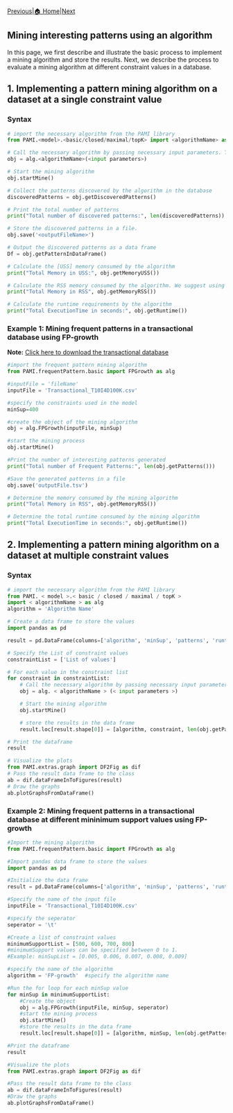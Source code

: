 [Previous](terminalExecute.html)|[🏠 Home](index.html)|[Next](evaluateMultipleAlgorithms.html)

## Mining interesting patterns using an algorithm

In this page, we first describe and illustrate the basic process to implement a mining algorithm and store the results.
Next, we describe the process to evaluate a mining algorithm at different constraint values in a database.

## 1. Implementing a pattern mining algorithm on a dataset at a single constraint value

### Syntax
```Python
# import the necessary algorithm from the PAMI library
from PAMI.<model>.<basic/closed/maximal/topK> import <algorithmName> as alg

# Call the necessary algorithm by passing necessary input parameters. The input parameters include inputFileName and the user-specified constraints.
obj = alg.<algorithmName>(<input parameters>)

# Start the mining algorithm
obj.startMine()

# Collect the patterns discovered by the algorithm in the database
discoveredPatterns = obj.getDiscoveredPatterns()

# Print the total number of patterns
print("Total number of discovered patterns:", len(discoveredPatterns))

# Store the discovered patterns in a file. 
obj.save('<outputFileName>')

# Output the discovered patterns as a data frame
Df = obj.getPatternInDataFrame()

# Calculate the [USS] memory consumed by the algorithm
print("Total Memory in USS:", obj.getMemoryUSS())

# Calculate the RSS memory consumed by the algorithm. We suggest using RSS memory for the memory comparison
print("Total Memory in RSS", obj.getMemoryRSS())

# Calculate the runtime requirements by the algorithm
print("Total ExecutionTime in seconds:", obj.getRuntime())
```


### Example 1: Mining frequent patterns in a transactional database using FP-growth

__Note:__ [Click here to download the transactional database](https://u-aizu.ac.jp/~udayrage/datasets/transactionalDatabases/Transactional_T10I4D100K.csv)

```Python
#import the frequent pattern mining algorithm
from PAMI.frequentPattern.basic import FPGrowth as alg

#inputFile = 'fileName'
inputFile = 'Transactional_T10I4D100K.csv'

#specify the constraints used in the model
minSup=400

#create the object of the mining algorithm 
obj = alg.FPGrowth(inputFile, minSup)

#start the mining process
obj.startMine()

#Print the number of interesting patterns generated
print("Total number of Frequent Patterns:", len(obj.getPatterns()))

#Save the generated patterns in a file
obj.save('outputFile.tsv')

# Determine the memory consumed by the mining algorithm
print("Total Memory in RSS", obj.getMemoryRSS())

# Determine the total runtime consumed by the mining algorithm
print("Total ExecutionTime in seconds:", obj.getRuntime())
```

## 2. Implementing a pattern mining algorithm on a dataset at multiple constraint values

### Syntax

```Python
# import the necessary algorithm from the PAMI library
from PAMI. < model >.< basic / closed / maximal / topK >
import < algorithmName > as alg
algorithm = 'Algorithm Name'

# Create a data frame to store the values
import pandas as pd

result = pd.DataFrame(columns=['algorithm', 'minSup', 'patterns', 'runtime', 'memory'])

# Specify the List of constraint values
constraintList = ['List of values']

# For each value in the constraint list
for constraint in constraintList:
    # Call the necessary algorithm by passing necessary input parameters. The input parameters include inputFileName and the user-specified constraints.
    obj = alg. < algorithmName > (< input parameters >)

    # Start the mining algorithm
    obj.startMine()

    # store the results in the data frame
    result.loc[result.shape[0]] = [algorithm, constraint, len(obj.getPatterns()), obj.getRuntime(), obj.getMemoryRSS()]

# Print the dataframe
result

# Visualize the plots
from PAMI.extras.graph import DF2Fig as dif
# Pass the result data frame to the class
ab = dif.dataFrameInToFigures(result)
# Draw the graphs
ab.plotGraphsFromDataFrame()
```

### Example 2: Mining frequent patterns in a transactional database at different mininimum support values using FP-growth

```Python
#Import the mining algorithm
from PAMI.frequentPattern.basic import FPGrowth as alg

#Import pandas data frame to store the values 
import pandas as pd

#Initialize the data frame
result = pd.DataFrame(columns=['algorithm', 'minSup', 'patterns', 'runtime', 'memory'])

#Specify the name of the input file
inputFile = 'Transactional_T10I4D100K.csv'

#specify the seperator
seperator = '\t'

#Create a list of constraint values
minimumSupportList = [500, 600, 700, 800]
#minimumSupport values can be specified between 0 to 1.
#Example: minSupList = [0.005, 0.006, 0.007, 0.008, 0.009]

#specify the name of the algorithm
algorithm = 'FP-growth'  #specify the algorithm name

#Run the for loop for each minSup value
for minSup in minimumSupportList:
    #Create the object
    obj = alg.FPGrowth(inputFile, minSup, seperator)
    #start the mining process
    obj.startMine()
    #store the results in the data frame
    result.loc[result.shape[0]] = [algorithm, minSup, len(obj.getPatterns()), obj.getRuntime(), obj.getMemoryRSS()]

#Print the dataframe
result

#Visualize the plots
from PAMI.extras.graph import DF2Fig as dif

#Pass the result data frame to the class
ab = dif.dataFrameInToFigures(result)
#Draw the graphs
ab.plotGraphsFromDataFrame()
```
